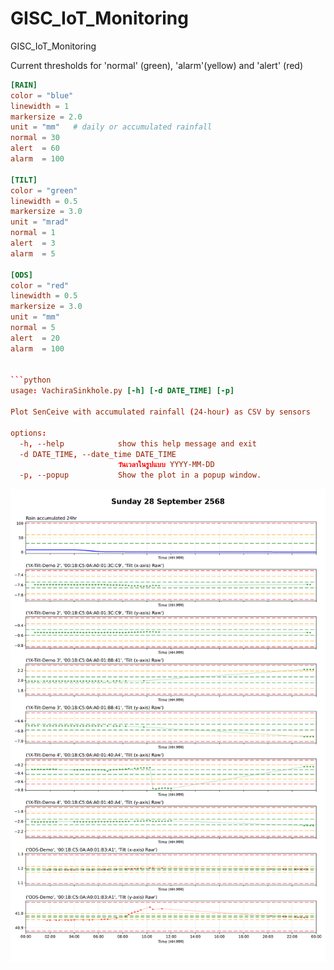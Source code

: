 # GISC_IoT_Monitoring
GISC_IoT_Monitoring

Current thresholds for 'normal' (green), 'alarm'(yellow) and 'alert' (red)
```toml
[RAIN]
color = "blue"
linewidth = 1
markersize = 2.0
unit = "mm"   # daily or accumulated rainfall
normal = 30
alert  = 60 
alarm  = 100 

[TILT]
color = "green"
linewidth = 0.5
markersize = 3.0
unit = "mrad"
normal = 1
alert  = 3
alarm  = 5

[ODS]
color = "red"
linewidth = 0.5
markersize = 3.0
unit = "mm"
normal = 5
alert  = 20
alarm  = 100


```python
usage: VachiraSinkhole.py [-h] [-d DATE_TIME] [-p]

Plot SenCeive with accumulated rainfall (24-hour) as CSV by sensors

options:
  -h, --help            show this help message and exit
  -d DATE_TIME, --date_time DATE_TIME
                        วันเวลาในรูปแบบ YYYY-MM-DD
  -p, --popup           Show the plot in a popup window.

```  

  ![Monitoring](CACHE/20250928/20250928_all.svg)
